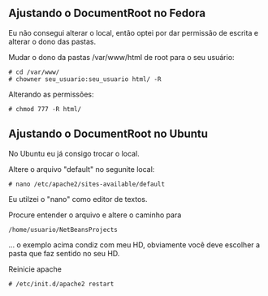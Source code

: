 Ajustando o DocumentRoot no Fedora
----------------------------------

Eu não consegui alterar o local, então 
optei por dar permissão de escrita e alterar o dono das pastas.

Mudar o dono da pastas /var/www/html de root para o seu usuário:
	
	# cd /var/www/
	# chowner seu_usuario:seu_usuario html/ -R


Alterando as permissões:

	# chmod 777 -R html/
	


Ajustando o DocumentRoot no Ubuntu
----------------------------------

No Ubuntu eu já consigo trocar o local.

Altere o arquivo "default" no segunite local:

	# nano /etc/apache2/sites-available/default

Eu utilzei o "nano" como editor de textos.

Procure entender o arquivo e altere o caminho para

	/home/usuario/NetBeansProjects

... o exemplo acima condiz com meu HD, obviamente você deve
escolher a pasta que faz sentido no seu HD.


Reinicie apache

	# /etc/init.d/apache2 restart
